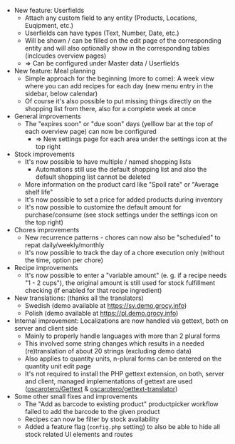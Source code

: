 - New feature: Userfields
  - Attach any custom field to any entity (Products, Locations, Euqipment, etc.)
  - Userfields can have types (Text, Number, Date, etc.)
  - Will be shown / can be filled on the edit page of the corresponding entity and will also optionally show in the corresponding tables (inclcudes overview pages)
  - => Can be configured under Master data / Userfields
- New feature: Meal planning
  - Simple approach for the beginning (more to come): A week view where you can add recipes for each day (new menu entry in the sidebar, below calendar)
  - Of course it's also possible to put missing things directly on the shopping list from there, also for a complete week at once
- General improvements
  - The "expires soon" or "due soon" days (yelllow bar at the top of each overview page) can now be configured
    - => New settings page for each area under the settings icon at the top right
- Stock improvements
  - It's now possible to have multiple / named shopping lists
    - Automations still use the default shopping list and also the default shopping list cannot be deleted
  - More information on the product card like "Spoil rate" or "Average shelf life"
  - It's now possible to set a price for added products during inventory
  - It's now possible to customize the default amount for purchase/consume (see stock settings under the settings icon on the top right)
- Chores improvements
  - New recurrence patterns - chores can now also be "scheduled" to repat daily/weekly/monthly
  - It's now possible to track the day of a chore execution only (without the time, option per chore)
- Recipe improvements
  - It's now possible to enter a "variable amount" (e. g. if a recipe needs "1 - 2 cups"), the original amount is still used for stock fulfillment checking (if enabled for that recipe ingredient)
- New translations: (thanks all the translators)
  - Swedish (demo available at https://sv.demo.grocy.info)
  - Polish (demo available at https://pl.demo.grocy.info)
- Internal improvement: Localizations are now handled via gettext, both on server and client side
  - Mainly to properly handle languages with more than 2 plural forms
  - This involved some string changes which results in a needed (re)translation of about 20 strings (excluding demo data)
  - Also applies to quantity units, n-plural forms can be entered on the quantity unit edit page
  - It's not required to install the PHP gettext extension, on both, server and client, managed implementations of gettext are used ([oscarotero/Gettext](https://github.com/oscarotero/Gettext) & [oscarotero/gettext-translator](https://github.com/oscarotero/gettext-translator))
- Some other small fixes and improvements
  - The "Add as barcode to existing product" productpicker workflow failed to add the barcode to the given product
  - Recipes can now be filter by stock availability
  - Added a feature flag (`config.php` setting) to also be able to hide all stock related UI elements and routes
